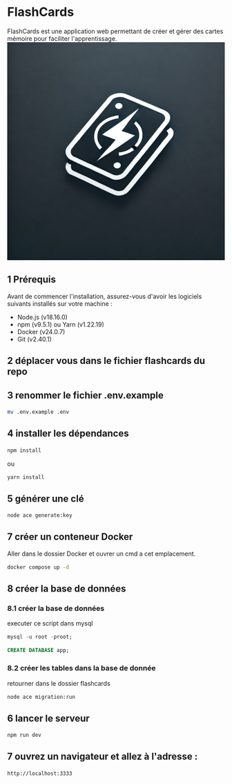 # FlashCards

FlashCards est une application web permettant de créer et gérer des cartes mémoire pour faciliter l'apprentissage.
![alt text](https://raw.githubusercontent.com/antoineFabr/FlashCards/refs/heads/main/img/2a4aa839-4d44-4a65-91c2-38911d4faf18.webp?raw=true)

## 1 Prérequis

Avant de commencer l'installation, assurez-vous d'avoir les logiciels suivants installés sur votre machine :

- Node.js (v18.16.0)
- npm (v9.5.1) ou Yarn (v1.22.19)
- Docker (v24.0.7)
- Git (v2.40.1)

## 2 déplacer vous dans le fichier flashcards du repo

## 3 renommer le fichier .env.example

```sh
mv .env.example .env

```

## 4 installer les dépendances

```sh
npm install

```

ou

```sh
yarn install

```

## 5 générer une clé

```sh
node ace generate:key

```

## 7 créer un conteneur Docker

Aller dans le dossier Docker et ouvrer un cmd a cet emplacement.

```sh
docker compose up -d
```

## 8 créer la base de données

### 8.1 créer la base de données

executer ce script dans mysql

```sql
mysql -u root -proot;
```

```sql
CREATE DATABASE app;
```

### 8.2 créer les tables dans la base de donnée

retourner dans le dossier flashcards

```sh
node ace migration:run

```

## 6 lancer le serveur

```sh
npm run dev

```

## 7 ouvrez un navigateur et allez à l'adresse :

```arduino
http://localhost:3333

```
